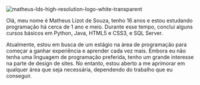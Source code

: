 ![matheus-lds-high-resolution-logo-white-transparent](https://github.com/user-attachments/assets/a11f72ea-87d6-474f-844a-8c5a0d0ccf5b)

Olá, meu nome é Matheus Lizot de Souza, tenho 16 anos e estou estudando programação há cerca de 1 ano e meio. Durante esse tempo, concluí alguns cursos básicos em Python, Java, HTML5 e CSS3, e SQL Server.

Atualmente, estou em busca de um estágio na área de programação para começar a ganhar experiência e aprender cada vez mais.
Embora eu não tenha uma linguagem de programação preferida, tenho um grande interesse na parte de design de sites. No entanto, 
estou aberto a me aprimorar em qualquer área que seja necessária, dependendo do trabalho que eu conseguir.
